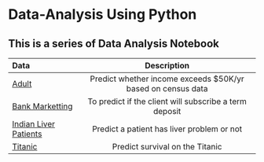 # Data-Analysis Using Python

## This is a series of Data Analysis Notebook


| Data | Description|
|:-----|:----------:|
| [Adult](https://github.com/skj092/Adult)|Predict whether income exceeds $50K/yr based on census data|
|[Bank Marketting](https://github.com/skj092/Bank_Marketting)|To predict if the client will subscribe a term deposit|
|[Indian Liver Patients](https://github.com/skj092/ILDP)|Predict a patient has liver problem or not|
|[Titanic](https://github.com/skj092/Titanic_Data_Analysis)|Predict survival on the Titanic|
